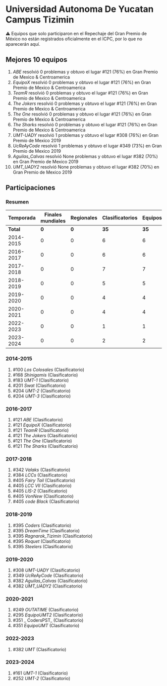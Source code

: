 # Universidad Autonoma De Yucatan Campus Tizimin

:warning: Equipos que solo participaron en el Repechaje del Gran Premio de México no están registrados oficialmente en el ICPC, por lo que no aparecerán aquí.

## Mejores 10 equipos

1. _ABE_ resolvió 0 problemas y obtuvo el lugar #121 (76%) en Gran Premio de Mexico & Centroamerica
1. _EquipoX_ resolvió 0 problemas y obtuvo el lugar #121 (76%) en Gran Premio de Mexico & Centroamerica
1. _TeamR_ resolvió 0 problemas y obtuvo el lugar #121 (76%) en Gran Premio de Mexico & Centroamerica
1. _The Jokers_ resolvió 0 problemas y obtuvo el lugar #121 (76%) en Gran Premio de Mexico & Centroamerica
1. _The One_ resolvió 0 problemas y obtuvo el lugar #121 (76%) en Gran Premio de Mexico & Centroamerica
1. _The Sharks_ resolvió 0 problemas y obtuvo el lugar #121 (76%) en Gran Premio de Mexico & Centroamerica
1. _UMT-UADY_ resolvió 1 problemas y obtuvo el lugar #308 (76%) en Gran Premio de Mexico 2019
1. _UcReAyCode_ resolvió 1 problemas y obtuvo el lugar #349 (73%) en Gran Premio de Mexico 2019
1. _Aguilas_Calvas_ resolvió None problemas y obtuvo el lugar #382 (70%) en Gran Premio de Mexico 2019
1. _UMT_UADY2_ resolvió None problemas y obtuvo el lugar #382 (70%) en Gran Premio de Mexico 2019

## Participaciones

### Resumen

| Temporada | Finales mundiales | Regionales | Clasificatorios | Equipos |
| --- | --- | --- | --- | --- |
| **Total** | **0** | **0** | **35** | **35** |
| 2014-2015 | 0 | 0 | 6 | 6 |
| 2016-2017 | 0 | 0 | 6 | 6 |
| 2017-2018 | 0 | 0 | 7 | 7 |
| 2018-2019 | 0 | 0 | 5 | 5 |
| 2019-2020 | 0 | 0 | 4 | 4 |
| 2020-2021 | 0 | 0 | 4 | 4 |
| 2022-2023 | 0 | 0 | 1 | 1 |
| 2023-2024 | 0 | 0 | 2 | 2 |

### 2014-2015

1. #100 _Los Colosales_ (Clasificatorio)
1. #168 _Shinigamis_ (Clasificatorio)
1. #183 _UMT-1_ (Clasificatorio)
1. #201 _Swat_ (Clasificatorio)
1. #204 _UMT-2_ (Clasificatorio)
1. #204 _UMT-3_ (Clasificatorio)

### 2016-2017

1. #121 _ABE_ (Clasificatorio)
1. #121 _EquipoX_ (Clasificatorio)
1. #121 _TeamR_ (Clasificatorio)
1. #121 _The Jokers_ (Clasificatorio)
1. #121 _The One_ (Clasificatorio)
1. #121 _The Sharks_ (Clasificatorio)

### 2017-2018

1. #342 _Valaks_ (Clasificatorio)
1. #384 _LCCs_ (Clasificatorio)
1. #405 _Fairy Tail_ (Clasificatorio)
1. #405 _LCC VII_ (Clasificatorio)
1. #405 _LIS-2_ (Clasificatorio)
1. #405 _VonNew_ (Clasificatorio)
1. #405 _code Black_ (Clasificatorio)

### 2018-2019

1. #395 _Coders_ (Clasificatorio)
1. #395 _DreamTime_ (Clasificatorio)
1. #395 _Ragnarok_Tizimin_ (Clasificatorio)
1. #395 _Roquet_ (Clasificatorio)
1. #395 _Steelers_ (Clasificatorio)

### 2019-2020

1. #308 _UMT-UADY_ (Clasificatorio)
1. #349 _UcReAyCode_ (Clasificatorio)
1. #382 _Aguilas_Calvas_ (Clasificatorio)
1. #382 _UMT_UADY2_ (Clasificatorio)

### 2020-2021

1. #249 _OUTATIME_ (Clasificatorio)
1. #295 _EquipoUMT2_ (Clasificatorio)
1. #351 _ CodersPST_ (Clasificatorio)
1. #351 _EquipoUMT_ (Clasificatorio)

### 2022-2023

1. #382 _UMT_ (Clasificatorio)

### 2023-2024

1. #161 _UMT-1_ (Clasificatorio)
1. #252 _UMT-2_ (Clasificatorio)



